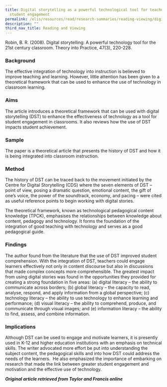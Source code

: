 ```yaml
---
title: Digital storytelling as a powerful technological tool for teacher and
  student engagement
permalink: /elis/resources/read/research-summaries/reading-viewing/digital-storytelling-as-tool-teacher-student/
description: ""
third_nav_title: Reading and Viewing
---
```

Robin, B. R. (2008). Digital storytelling: A powerful technology tool for the 21st century classroom. Theory into Practice, 47(3), 220-228.

### Background

The effective integration of technology into instruction is believed to improve teaching and learning. However, little attention has been given to a theoretical framework that can be used to enhance the use of technology in classroom learning.

### Aims

The article introduces a theoretical framework that can be used with digital storytelling (DST) to enhance the effectiveness of technology as a tool for student engagement in classrooms. It also reviews how the use of DST impacts student achievement.

### Sample

The paper is a theoretical article that presents the history of DST and how it is being integrated into classroom instruction.

### Method

The history of DST can be traced back to the movement initiated by the Centre for Digital Storytelling (CDS) where the seven elements of DST – point of view, posing a dramatic question, emotional content, the gift of one’s voice, the power of the soundtrack, economy, and pacing – were cited as useful reference points to begin working with digital stories.

The theoretical framework, known as technological pedagogical content knowledge (TPCK), emphasises the relationships between knowledge about content, pedagogy and technology. It forms the foundation of the integration of good teaching with technology and serves as a good pedagogical guide.

### Findings

The author found from the literature that the use of DST improved student comprehension. With the integration of DST, teachers could engage learners effectively not only in content discourse but also in discussions that made complex concepts more comprehensible. The greatest impact from using digital stories was found in the opportunities they provided for creating a strong foundation in five areas: (a) digital literacy – the ability to communicate across borders; (b) global literacy – the capacity to read, analyse, respond, and apply information from a global perspective; (c) technology literacy – the ability to use technology to enhance learning and performance; (d) visual literacy – the ability to comprehend, produce, and communicate through visual images; and (e) information literacy – the ability to find, assess, and combine information.

### Implications

Although DST can be used to engage and motivate learners, it is presently used in K-12 and higher education institutions with an emphasis on technical skills. The writer advocated more effort be put into understanding the subject content, the pedagogical skills and into how DST could address the needs of the learners.  He also emphasized the importance of embarking on research that made the link between greater student engagement and motivation and the effective use of technology.

_**Original article retrieved from Taylor and Francis online**_  

